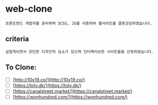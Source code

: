 # web-clone

    프론트엔드 개발자를 준비하며 SCSS, JS를 사용하여 웹사이트를 클론코딩하였습니다.

## criteria

    실험적이면서 모던한 디자인적 요소가 있으며 인터랙티브한 사이트들을 선정하였습니다.

## To Clone:

- [ ] [http://10x19.co/](http://10x19.co/)
- [ ] [https://tolv.dk/](https://tolv.dk/)
- [ ] [https://canalstreet.market/](https://canalstreet.market/)
- [ ] [https://wonhundred.com/](https://wonhundred.com/)
